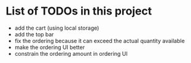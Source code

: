 # List of TODOs in this project

-   add the cart (using local storage)
-   add the top bar
-   fix the ordering because it can exceed the actual quantity available
-   make the ordering UI better
-   constrain the ordering amount in ordering UI

